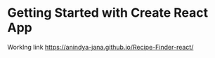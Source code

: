 # Getting Started with Create React App
Worklng link
https://anindya-jana.github.io/Recipe-Finder-react/
